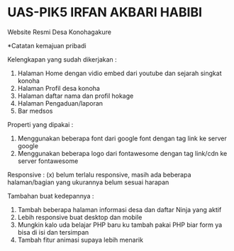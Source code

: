 # UAS-PIK5 IRFAN AKBARI HABIBI

Website Resmi Desa Konohagakure

*Catatan kemajuan pribadi

Kelengkapan yang sudah dikerjakan :
1. Halaman Home dengan vidio embed dari youtube dan sejarah singkat konoha
2. Halaman Profil desa konoha
3. Halaman daftar nama dan profil hokage
4. Halaman Pengaduan/laporan 
5. Bar medsos

Properti yang dipakai :
1. Menggunakan beberapa font dari google font dengan tag link ke server google 
2. Menggunakan beberapa logo dari fontawesome dengan tag link/cdn ke server fontawesome

Responsive :
(x) belum terlalu responsive, masih ada beberapa halaman/bagian yang ukurannya belum sesuai harapan

Tambahan buat kedepannya :
1. Tambah beberapa halaman informasi desa dan daftar Ninja yang aktif
2. Lebih responsive buat desktop dan mobile
3. Mungkin kalo uda belajar PHP baru ku tambah pakai PHP biar form ya bisa di isi dan tersimpan
4. Tambah fitur animasi supaya lebih menarik
